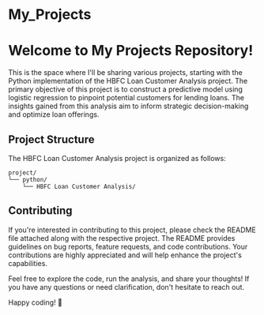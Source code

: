 # My_Projects
# Welcome to My Projects Repository!

This is the space where I'll be sharing various projects, starting with the Python implementation of the HBFC Loan Customer Analysis project. The primary objective of this project is to construct a predictive model using logistic regression to pinpoint potential customers for lending loans. The insights gained from this analysis aim to inform strategic decision-making and optimize loan offerings.

## Project Structure

The HBFC Loan Customer Analysis project is organized as follows:

```
project/
└── python/
    └── HBFC Loan Customer Analysis/
```

## Contributing

If you're interested in contributing to this project, please check the README file attached along with the respective project. The README provides guidelines on bug reports, feature requests, and code contributions. Your contributions are highly appreciated and will help enhance the project's capabilities.

Feel free to explore the code, run the analysis, and share your thoughts! If you have any questions or need clarification, don't hesitate to reach out.

Happy coding! 🚀


